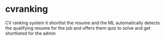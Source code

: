 # cvranking
CV ranking system it shortlist the resume and the ML automatically detects the qualifying resume for the job and offers them quiz to solve and get shortlisted for the admin
